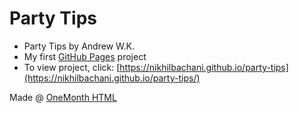 # Party Tips
- Party Tips by Andrew W.K.
- My first [GitHub Pages](https://pages.github.com/) project
- To view project, click: [https://nikhilbachani.github.io/party-tips](https://nikhilbachani.github.io/party-tips/)

Made @ [OneMonth HTML](https://onemonth.com/courses/html/)
